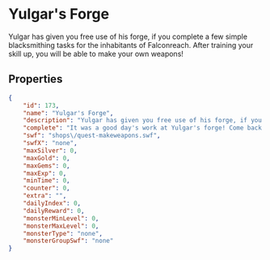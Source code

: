 # Yulgar's Forge

Yulgar has given you free use of his forge, if you complete a few simple blacksmithing tasks for the inhabitants of Falconreach. After training your skill up, you will be able to make your own weapons!

## Properties

```json
{
    "id": 173,
    "name": "Yulgar's Forge",
    "description": "Yulgar has given you free use of his forge, if you complete a few simple blacksmithing tasks for the inhabitants of Falconreach. After training your skill up, you will be able to make your own weapons!",
    "complete": "It was a good day's work at Yulgar's forge! Come back anytime!",
    "swf": "shops\/quest-makeweapons.swf",
    "swfX": "none",
    "maxSilver": 0,
    "maxGold": 0,
    "maxGems": 0,
    "maxExp": 0,
    "minTime": 0,
    "counter": 0,
    "extra": "",
    "dailyIndex": 0,
    "dailyReward": 0,
    "monsterMinLevel": 0,
    "monsterMaxLevel": 0,
    "monsterType": "none",
    "monsterGroupSwf": "none"
}
```

